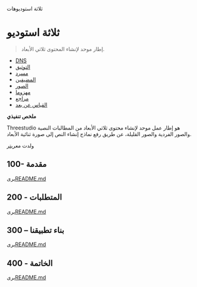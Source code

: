ثلاثة استوديوهات

# ثلاثة استوديو

> إطار موحد لإنشاء المحتوى ثلاثي الأبعاد.

-   [DNS](./DNS.md)
-   [التوثيق](./DOCUMENTATION.md)
-   [مسرد](./GLOSSARY.md)
-   [المضيفين](./HOSTS.md)
-   [الصور](./IMAGES.md)
-   [مهزوما](./PODMAN.md)
-   [مراجع](./REFERENCES.md)
-   [القياس عن بعد](./TELEMETRY.md)

**ملخص تنفيذي**

Threestudio هو إطار عمل موحد لإنشاء محتوى ثلاثي الأبعاد من المطالبات النصية والصور الفردية والصور القليلة، عن طريق رفع نماذج إنشاء النص إلى صورة ثنائية الأبعاد.

ولدت مع[ريتر](https://app.rytr.me)

## 100- مقدمة

يرى[README.md](./100/README.md)

## 200 - المتطلبات

يرى[README.md](./200/README.md)

## 300 – بناء تطبيقنا

يرى[README.md](./300/README.md)

## 400 - الخاتمة

يرى[README.md](./400/README.md)
